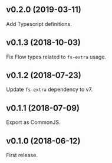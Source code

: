 ## v0.2.0 (2019-03-11)

Add Typescript definitions.

## v0.1.3 (2018-10-03)

Fix Flow types related to `fs-extra` usage.

## v0.1.2 (2018-07-23)

Update `fs-extra` dependency to v7.

## v0.1.1 (2018-07-09)

Export as CommonJS.

## v0.1.0 (2018-06-12)

First release.
